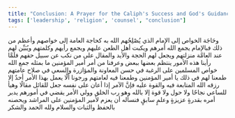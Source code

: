 ```yaml
---
title: "Conclusion: A Prayer for the Caliph's Success and God's Guidance"
tags: ['leadership', 'religion', 'counsel', "conclusion"]
---
```


 وحَاجَة الخواص إلى الإمام الذي يُصْلِحُهم الله به كحاجة العامة إلى خواصهم وأعظم من ذلك فبالإمام يجمع الله أمرهم ويكبت أهل الطعن عليهم ويجمع رأيهم وكلمتهم ويُبَيِّن لهم عند العامَّة منزلتهم ويجعل لهم الحجة والأيد والمقال على من نكب عن سبيل حقهم فلَمَّا رأينا هذه الأمور ينتظم بعضها ببعض وعرفنا من أمر أمير المؤمنين ما بمثله جمع الله خواص المسلمين على الرغبة في حسن المعاونة والمؤازرة والسعي في صلاح عامتهم طمعنا لهم في ذلك يا أمير المؤمنين وطمعنا فيه لعامتهم ورجونا ألَّا يعمل بهذا الأمر أحدٌ إلا رزقه الله المتابعة فيه والقوة عليه فإنَّ الآمر إذا أعان على نفسه جعل للقائل مقالًا وهيأ للساعي نجاحًا ولا حول ولا قوة إلا بالله وهو رب الخلق وولي الأمر يقضي في أمورهم يدبر أمره بقدرةٍ عزيزةٍ وعلمٍ سابقٍ فنسأله أن يعزم لأمير المؤمنين على المراشد ويحصنه بالحفظ والثبات والسلام ولله الحمد والشكر
